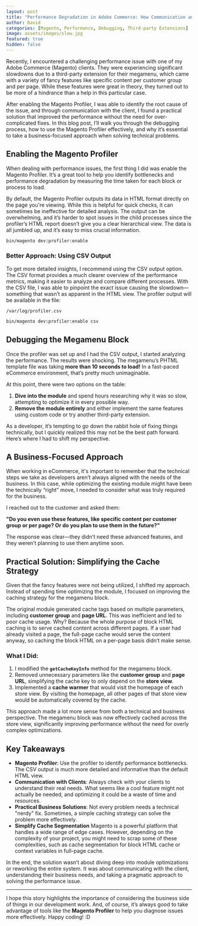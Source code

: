 ```yaml
---
layout: post
title: "Performance Degradation in Adobe Commerce: How Communication and Practical Solutions Saved the Day"
author: David
categories: [Magento, Performance, Debugging, Third-party Extensions]
image: assets/images/slow.jpg
featured: true
hidden: false
---
```

Recently, I encountered a challenging performance issue with one of my Adobe Commerce (Magento) clients. They were experiencing significant slowdowns due to a third-party extension for their megamenu, which came with a variety of fancy features like specific content per customer group and per page. While these features were great in theory, they turned out to be more of a hindrance than a help in this particular case.

After enabling the Magento Profiler, I was able to identify the root cause of the issue, and through communication with the client, I found a practical solution that improved the performance without the need for over-complicated fixes. In this blog post, I’ll walk you through the debugging process, how to use the Magento Profiler effectively, and why it’s essential to take a business-focused approach when solving technical problems.

## Enabling the Magento Profiler

When dealing with performance issues, the first thing I did was enable the Magento Profiler. It’s a great tool to help you identify bottlenecks and performance degradation by measuring the time taken for each block or process to load.

By default, the Magento Profiler outputs its data in HTML format directly on the page you're viewing. While this is helpful for quick checks, it can sometimes be ineffective for detailed analysis. The output can be overwhelming, and it’s harder to spot issues in the child processes since the profiler’s HTML report doesn’t give you a clear hierarchical view. The data is all jumbled up, and it’s easy to miss crucial information.

```bash
bin/magento dev:profiler:enable 
```

### Better Approach: Using CSV Output

To get more detailed insights, I recommend using the CSV output option. The CSV format provides a much clearer overview of the performance metrics, making it easier to analyze and compare different processes. With the CSV file, I was able to pinpoint the exact issue causing the slowdown—something that wasn’t as apparent in the HTML view.
The profiler output will be available in the file:

`/var/log/profiler.csv`

```bash
bin/magento dev:profiler:enable csv
```

## Debugging the Megamenu Block

Once the profiler was set up and I had the CSV output, I started analyzing the performance. The results were shocking. The megamenu’s PHTML template file was taking **more than 10 seconds to load!** In a fast-paced eCommerce environment, that’s pretty much unimaginable.

At this point, there were two options on the table:
1. **Dive into the module** and spend hours researching why it was so slow, attempting to optimize it in every possible way.
2. **Remove the module entirely** and either implement the same features using custom code or try another third-party extension.

As a developer, it’s tempting to go down the rabbit hole of fixing things technically, but I quickly realized this may not be the best path forward. Here’s where I had to shift my perspective.

## A Business-Focused Approach

When working in eCommerce, it's important to remember that the technical steps we take as developers aren’t always aligned with the needs of the business. In this case, while optimizing the existing module might have been the technically “right” move, I needed to consider what was truly required for the business.

I reached out to the customer and asked them:

**"Do you even use these features, like specific content per customer group or per page? Or do you plan to use them in the future?"**

The response was clear—they didn’t need these advanced features, and they weren’t planning to use them anytime soon.

## Practical Solution: Simplifying the Cache Strategy

Given that the fancy features were not being utilized, I shifted my approach. Instead of spending time optimizing the module, I focused on improving the caching strategy for the megamenu block.

The original module generated cache tags based on multiple parameters, including **customer group** and **page URL**. This was inefficient and led to poor cache usage. Why? Because the whole purpose of block HTML caching is to serve cached content across different pages. If a user had already visited a page, the full-page cache would serve the content anyway, so caching the block HTML on a per-page basis didn’t make sense.

### What I Did:
1. I modified the **`getCacheKeyInfo`** method for the megamenu block.
2. Removed unnecessary parameters like the **customer group** and **page URL**, simplifying the cache key to only depend on the **store view**.
3. Implemented a **cache warmer** that would visit the homepage of each store view. By visiting the homepage, all other pages of that store view would be automatically covered by the cache.

This approach made a lot more sense from both a technical and business perspective. The megamenu block was now effectively cached across the store view, significantly improving performance without the need for overly complex optimizations.

## Key Takeaways

- **Magento Profiler**: Use the profiler to identify performance bottlenecks. The CSV output is much more detailed and informative than the default HTML view.
- **Communication with Clients**: Always check with your clients to understand their real needs. What seems like a cool feature might not actually be needed, and optimizing it could be a waste of time and resources.
- **Practical Business Solutions**: Not every problem needs a technical "nerdy" fix. Sometimes, a simple caching strategy can solve the problem more effectively.
- **Simplify Cache Segmentation** Magento is a powerful platform that handles a wide range of edge cases. However, depending on the complexity of your project, you might need to scrap some of these complexities, such as cache segmentation for block HTML cache or context variables in full-page cache.

In the end, the solution wasn’t about diving deep into module optimizations or reworking the entire system. It was about communicating with the client, understanding their business needs, and taking a pragmatic approach to solving the performance issue.

---

I hope this story highlights the importance of considering the business side of things in our development work. And, of course, it’s always good to take advantage of tools like the **Magento Profiler** to help you diagnose issues more effectively. Happy coding! :D
